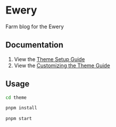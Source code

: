 # Ewery

Farm blog for the Ewery


## Documentation

1. View the [Theme Setup Guide](https://theme.sapling.supply/theme/theme-setup)
2. View the [Customizing the Theme Guide](https://theme.sapling.supply/theme/customizing-odyssey)

## Usage

```bash
cd theme

pnpm install

pnpm start
```
